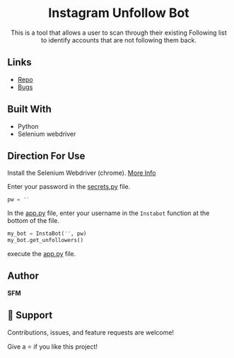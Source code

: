 <h1 align="center">Instagram Unfollow Bot</h1>

<p align="center">This is a tool that allows a user to scan through their existing Following list to identify accounts that are not following them back.</p>

## Links

- [Repo](https://github.com/Stevie93/Instagram-Unfollow-Bot "Instagram Unfollow Bot")
- [Bugs](https://github.com/Stevie93/Instagram-Unfollow-Bot/issues "Issues Page")

## Built With

- Python
- Selenium webdriver

## Direction For Use

Install the Selenium Webdriver (chrome). [More Info](https://github.com/SeleniumHQ/selenium/wiki/ChromeDriver "Chrome Webdriver")

Enter your password in the [secrets.py](https://github.com/Stevie93/Instagram-Unfollow-Bot/blob/main/secrets.py "secrets.py") file.

``` python
pw = ''
```

In the [app.py](https://github.com/Stevie93/Instagram-Unfollow-Bot/blob/main/app.py "app.py") file, enter your username in the `Instabot` function at the bottom of the file.

```python
my_bot = InstaBot('', pw)
my_bot.get_unfollowers()
```

execute the [app.py](https://github.com/Stevie93/Instagram-Unfollow-Bot/blob/main/app.py "app.py") file.

## Author

**SFM**

## 🤝 Support

Contributions, issues, and feature requests are welcome!

Give a ⭐️ if you like this project!
